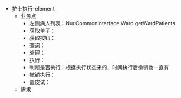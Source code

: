 * 护士执行-element
  * 业务点
    * 左侧病人列表：Nur.CommonInterface.Ward  getWardPatients
    * 获取单子：
    * 获取按钮：
    * 查询：
    * 处理：
    * 执行：
    * 判断是否执行：根据执行状态来的，时间执行后撤销也一直有
    * 撤销执行：
    * 置皮试：
  * 需求